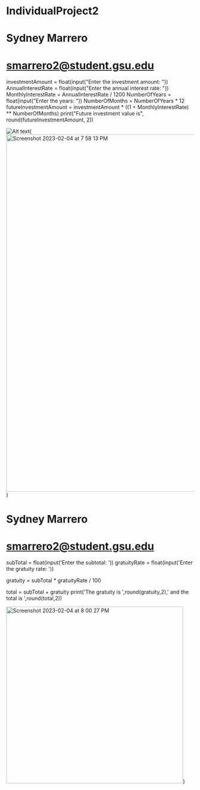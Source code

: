 # IndividualProject2


# Sydney Marrero
# smarrero2@student.gsu.edu

investmentAmount = float(input("Enter the investment amount: "))
AnnualInterestRate = float(input("Enter the annual interest rate: "))
MonthlyInterestRate = AnnualInterestRate / 1200
NumberOfYears = float(input("Enter the years: "))
NumberOfMonths = NumberOfYears * 12
futureInvestmentAmount = investmentAmount * ((1 + MonthlyInterestRate) ** NumberOfMonths)
print("Future investment value is", round(futureInvestmentAmount, 2))


<img src="/path/to/img.jpg" alt="Alt text" title="Optional title">(<img width="960" alt="Screenshot 2023-02-04 at 7 58 13 PM" src="https://user-images.githubusercontent.com/117947732/216796254-c9b72372-9a11-400f-8b54-4dcb7beab60b.png">)


# Sydney Marrero
# smarrero2@student.gsu.edu

subTotal = float(input('Enter the subtotal: '))
gratuityRate = float(input('Enter the gratuity rate: '))

gratuity = subTotal * gratuityRate / 100

total = subTotal + gratuity
print('The gratuity is ',round(gratuity,2),' and the total is ',round(total,2))

<img width="475" alt="Screenshot 2023-02-04 at 8 00 27 PM" src="https://user-images.githubusercontent.com/117947732/216796316-e40878a2-fd6d-4f1b-a64a-80824d32d0f6.png">)
